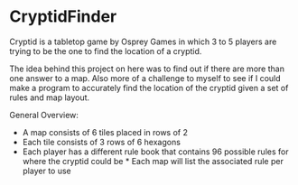 # CryptidFinder
Cryptid is a tabletop game by Osprey Games in which 3 to 5 players are trying to be the one to find the location of a cryptid.

The idea behind this project on here was to find out if there are more than one answer to a map.  Also more of a challenge to myself to see if I could make a program to accurately find the location of the cryptid given a set of rules and map layout.  

General Overview:
* A map consists of 6 tiles placed in rows of 2
* Each tile consists of 3 rows of 6 hexagons
* Each player has a different rule book that contains 96 possible rules for where the cryptid could be
      * Each map will list the associated rule per player to use
